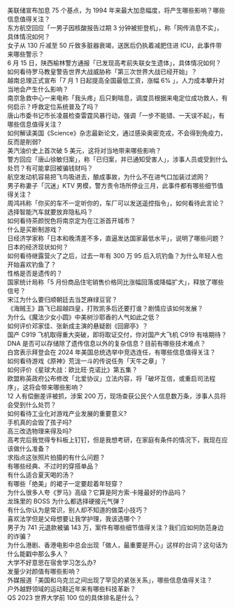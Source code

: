 美联储宣布加息 75 个基点，为 1994 年来最大加息幅度，将产生哪些影响？哪些信息值得关注？  
东方航空回应「一男子因核酸报告过期 3 分钟被拒登机」，称「网传消息不实」，具体情况如何？  
女子从 130 斤减至 50 斤致多脏器衰竭，送医后仍执着减肥住进 ICU，此事件带来哪些警示？  
6 月 15 日，陕西榆林警方通报「已发现高考前失联女生遗体」，具体情况如何？  
如何看待罗马教皇警告世界大战威胁称「第三次世界大战已经开始」？  
越南总理正式宣布「7 月 1 日起提高全国最低工资，涨幅 6% 」，人力成本攀升对当地会产生什么影响？  
南京急救中心一来电称「我头疼」后只剩喘息，调度员根据来电定位成功救人，有何启示？呼救定位系统普及了吗？  
唐山市委书记市长凌晨检查雷霆风暴行动，强调「一步不能错、一天误不起」，有哪些信息值得关注？  
如何解读美国《Science》杂志最新论文，通过感染奥密克戎，不会得到免疫力，反而是削弱?  
美汽油价史上首次破 5 美元，这将对当地带来哪些影响？  
警方回应「唐山徐敏归案」，称「已归案，并已通知受害人」，涉事人员或受到什么处罚？有可能拿回被骗钱财吗？  
航空发动机容易把飞鸟吸进去，酿成事故，为什么不在进气口加装过滤网？  
男子称妻子「沉迷」KTV 男模，警方责令场所停业三月，此事件都有哪些细节值得关注？  
周鸿祎称「你买的车不一定听你的，车厂可以发送遥控指令」，如何看待此言论？选择智能汽车就要放弃隐私吗？  
如何看待茶颜悦色将南京定为在江浙首开城市？  
什么是买断制游戏？  
日经济学家称「日本和晚清差不多，直逼发达国家最低水平」，说明了哪些问题？日本的经济现状如何？  
如何看待继露营火了之后，过去一年有 300 万 95 后入坑钓鱼？为什么年轻人也开始喜欢钓鱼了？  
性格是否是遗传的？  
国家统计局称「5 月份商品住宅销售价格同比涨幅回落或降幅扩大」，释放了哪些信号？  
宋江为什么要归顺朝廷去当芝麻绿豆官？  
《海贼王》路飞已超越四皇，打败凯多后还要打谁？剧情应该如何发展？  
为什么《魔法少女小圆》中美树沙耶香的人气如此之低？  
如何评价邓家佳、张新成主演的悬疑剧《回廊亭》？  
国产 C919 飞机取得重大突破，即将取证交付，你对国产大飞机 C919 有啥期待？  
DNA 是否可以存储除了遗传信息以外的复杂信息？目前有哪些技术难点？  
白宫表示拜登会在 2024 年美国总统选举中竞选连任，有哪些信息值得关注？  
如何看待游戏《原神》荒泷一斗的传说任务「天牛之章」？  
如何评价《星球大战：欧比旺·克诺比》第五集？  
欧盟称英政府公布修改「北爱协议」立法内容，将「破坏互信，或重启司法程序」，这将会带来哪些影响？  
12 人有偿删差评被抓，涉案 200 万，现场查获公民个人信息数万条，涉事人员将会受到什么处罚？  
如何看待工业化对游戏产业发展的重要意义?  
手机真的会毁了孩子吗?  
高三改选物理来得及吗?  
高考完后我觉得专科板上钉钉，但是我想考研，在家庭有条件的情况下，我现在应该做什么准备？  
求指点这张照片拍摄的有什么问题？  
有哪些经典、不过时的穿搭单品？  
有什么适合夏天喝的汤？  
有哪些「绝美」的裙子一定要趁着年轻穿？  
为什么很多人夸《罗马》高级？它算是阿方索·卡隆最好的作品吗？  
龙珠里的 BOSS 为什么都选择硬接元气弹？  
有什么你认为是常识，别人却不知道的做菜小技巧？  
喜欢法学但是父母想要让我学护理，我该选哪个？  
男子为 741 元退款被骗 143 万，案件有哪些细节值得关注？我们应如何防范身边的诈骗？  
为什么港剧、香港电影中总会出现「做人，最重要是开心」这样的台词？这句话为什么能戳中那么多人？  
大学不好意思在宿舍学习怎么办?  
发量少对颜值有哪些影响？  
外媒报道「美国和乌克兰之间出现了罕见的紧张关系」，哪些信息值得关注？  
户外越野领域的运动鞋近年来有哪些科技革新？  
QS 2023 世界大学前 100 位的具体排名是什么？  
